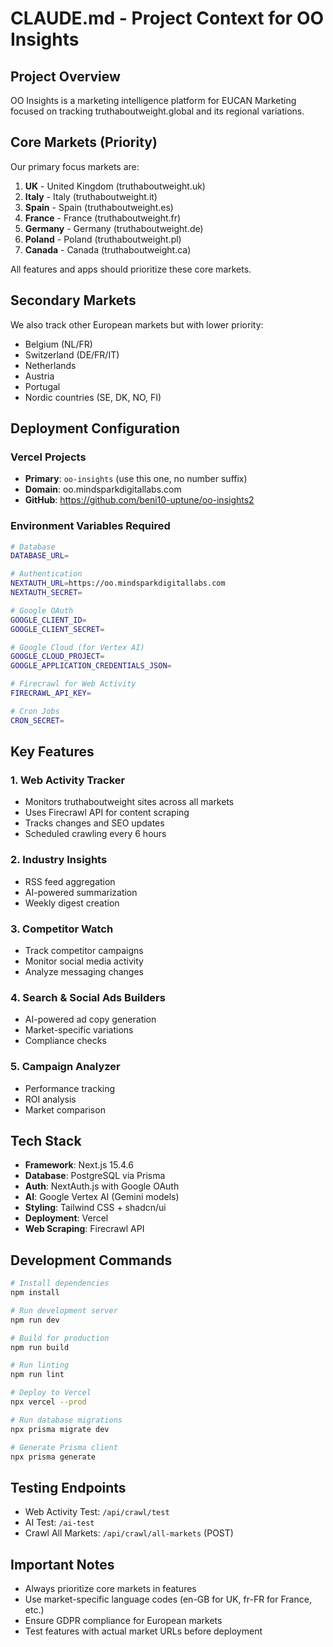 # CLAUDE.md - Project Context for OO Insights

## Project Overview
OO Insights is a marketing intelligence platform for EUCAN Marketing focused on tracking truthaboutweight.global and its regional variations.

## Core Markets (Priority)
Our primary focus markets are:
1. **UK** - United Kingdom (truthaboutweight.uk)
2. **Italy** - Italy (truthaboutweight.it)
3. **Spain** - Spain (truthaboutweight.es)
4. **France** - France (truthaboutweight.fr)
5. **Germany** - Germany (truthaboutweight.de)
6. **Poland** - Poland (truthaboutweight.pl)
7. **Canada** - Canada (truthaboutweight.ca)

All features and apps should prioritize these core markets.

## Secondary Markets
We also track other European markets but with lower priority:
- Belgium (NL/FR)
- Switzerland (DE/FR/IT)
- Netherlands
- Austria
- Portugal
- Nordic countries (SE, DK, NO, FI)

## Deployment Configuration

### Vercel Projects
- **Primary**: `oo-insights` (use this one, no number suffix)
- **Domain**: oo.mindsparkdigitallabs.com
- **GitHub**: https://github.com/beni10-uptune/oo-insights2

### Environment Variables Required
```bash
# Database
DATABASE_URL=

# Authentication
NEXTAUTH_URL=https://oo.mindsparkdigitallabs.com
NEXTAUTH_SECRET=

# Google OAuth
GOOGLE_CLIENT_ID=
GOOGLE_CLIENT_SECRET=

# Google Cloud (for Vertex AI)
GOOGLE_CLOUD_PROJECT=
GOOGLE_APPLICATION_CREDENTIALS_JSON=

# Firecrawl for Web Activity
FIRECRAWL_API_KEY=

# Cron Jobs
CRON_SECRET=
```

## Key Features

### 1. Web Activity Tracker
- Monitors truthaboutweight sites across all markets
- Uses Firecrawl API for content scraping
- Tracks changes and SEO updates
- Scheduled crawling every 6 hours

### 2. Industry Insights
- RSS feed aggregation
- AI-powered summarization
- Weekly digest creation

### 3. Competitor Watch
- Track competitor campaigns
- Monitor social media activity
- Analyze messaging changes

### 4. Search & Social Ads Builders
- AI-powered ad copy generation
- Market-specific variations
- Compliance checks

### 5. Campaign Analyzer
- Performance tracking
- ROI analysis
- Market comparison

## Tech Stack
- **Framework**: Next.js 15.4.6
- **Database**: PostgreSQL via Prisma
- **Auth**: NextAuth.js with Google OAuth
- **AI**: Google Vertex AI (Gemini models)
- **Styling**: Tailwind CSS + shadcn/ui
- **Deployment**: Vercel
- **Web Scraping**: Firecrawl API

## Development Commands
```bash
# Install dependencies
npm install

# Run development server
npm run dev

# Build for production
npm run build

# Run linting
npm run lint

# Deploy to Vercel
npx vercel --prod

# Run database migrations
npx prisma migrate dev

# Generate Prisma client
npx prisma generate
```

## Testing Endpoints
- Web Activity Test: `/api/crawl/test`
- AI Test: `/ai-test`
- Crawl All Markets: `/api/crawl/all-markets` (POST)

## Important Notes
- Always prioritize core markets in features
- Use market-specific language codes (en-GB for UK, fr-FR for France, etc.)
- Ensure GDPR compliance for European markets
- Test features with actual market URLs before deployment